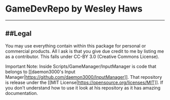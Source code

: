 # GameDevRepo by Wesley Haws
---

##Legal
----
You may use everything contain within this package for personal or commercial products. All I ask is that you give due credit to me by listing me as a contributor. This falls under CC-BY 3.0 (Creative Commons License). 

Important Note: Inside Scripts/GameManager/InputManager is code that belongs to [[daemon3000's Input Manager|https://github.com/daemon3000/InputManager]]. That repository is release under the [[MIT License|https://opensource.org/licenses/MIT]]. If you don't understand how to use it look at his repository as it has amazing documentation.
